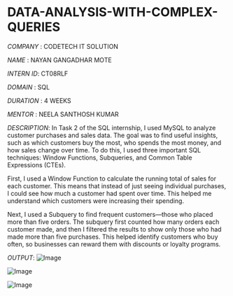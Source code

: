 # DATA-ANALYSIS-WITH-COMPLEX-QUERIES
*COMPANY* : CODETECH IT SOLUTION

*NAME* : NAYAN GANGADHAR MOTE

*INTERN ID*: CT08RLF

*DOMAIN* : SQL

*DURATION* : 4 WEEKS

*MENTOR* : NEELA SANTHOSH KUMAR

*DESCRIPTION*: In Task 2 of the SQL internship, I used MySQL to analyze customer purchases and sales data. The goal was to find useful insights, such as which customers buy the most, who spends the most money, and how sales change over time. To do this, I used three important SQL techniques: Window Functions, Subqueries, and Common Table Expressions (CTEs).

First, I used a Window Function to calculate the running total of sales for each customer. This means that instead of just seeing individual purchases, I could see how much a customer had spent over time. This helped me understand which customers were increasing their spending.

Next, I used a Subquery to find frequent customers—those who placed more than five orders. The subquery first counted how many orders each customer made, and then I filtered the results to show only those who had made more than five purchases. This helped identify customers who buy often, so businesses can reward them with discounts or loyalty programs.

*OUTPUT*: ![Image](https://github.com/user-attachments/assets/d93f5922-e93a-4908-a837-eb0986600ca7)

![Image](https://github.com/user-attachments/assets/8cdd3369-fa04-4356-a928-5718dd72ced5)

![Image](https://github.com/user-attachments/assets/59dcc5f7-5324-4f75-ac50-858829694eae)
